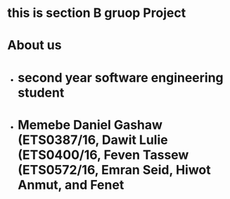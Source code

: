 # this is section B gruop Project 

# About us
+ # second year software engineering student
+ # Memebe  Daniel Gashaw (ETS0387/16, Dawit Lulie (ETS0400/16, Feven Tassew (ETS0572/16, Emran Seid, Hiwot Anmut, and Fenet
